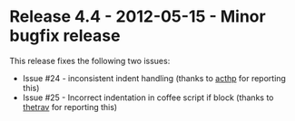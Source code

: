 # Release 4.4 - 2012-05-15 - Minor bugfix release

This release fixes the following two issues:

* Issue #24 - inconsistent indent handling (thanks to [acthp](https://github.com/acthp) for reporting this)
* Issue #25 - Incorrect indentation in coffee script if block (thanks to [thetrav](https://github.com/thetrav) for reporting this)

